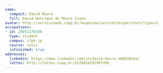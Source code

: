 ```yaml
---
name:
  compact: David Moura
  full: David Henrique de Moura Viana
avatar: http://servicosweb.cnpq.br/wspessoa/servletrecuperafoto?tipo=1&id=K4273570Z1
occupations:
- id: 20051370160
  type: student
  campus: ifpb-jp
  course: cstsi
  isFinished: true
addresses:
  linkedin: https://www.linkedin.com/in/david-moura-a6863016a/
  lattes: http://lattes.cnpq.br/4135854192997456
---
```

